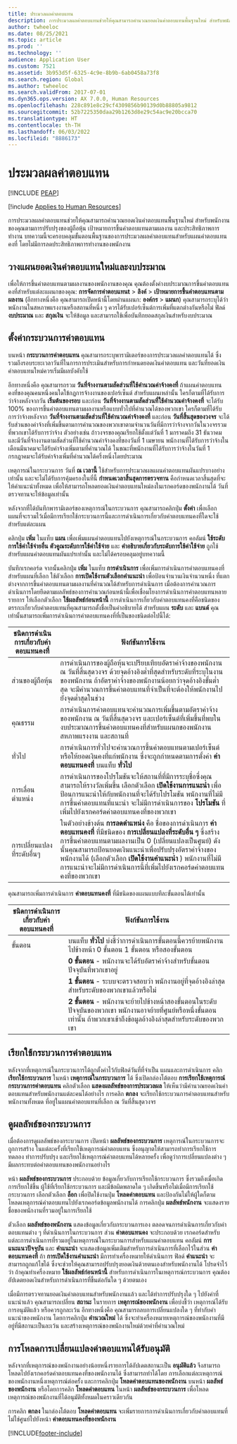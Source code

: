 ```yaml
---
title: ประมวลผลค่าตอบแทน
description: การประมวลผลค่าตอบแทนช่วยให้คุณสามารถคำนวณยอดเงินค่าตอบแทนพื้นฐานใหม่ สำหรับพนักงานของคุณตามการปรับปรุงของผู้ถือหุ้น เป้าหมายการขึ้นค่าตอบแทนตามผลงาน และประสิทธิภาพการทำงาน
author: twheeloc
ms.date: 08/25/2021
ms.topic: article
ms.prod: ''
ms.technology: ''
audience: Application User
ms.custom: 7521
ms.assetid: 3b953d5f-6325-4c9e-8b9b-6ab0458a73f8
ms.search.region: Global
ms.author: twheeloc
ms.search.validFrom: 2017-07-01
ms.dyn365.ops.version: AX 7.0.0, Human Resources
ms.openlocfilehash: 228c891e8c29cf4309856b90139d0b88805a9812
ms.sourcegitcommit: 52b7225350daa29b1263d8e29c54ac9e20bcca70
ms.translationtype: HT
ms.contentlocale: th-TH
ms.lasthandoff: 06/03/2022
ms.locfileid: "8886173"
---
```

# <a name="process-compensation"></a>ประมวลผลค่าตอบแทน


[!INCLUDE [PEAP](../includes/peap-1.md)]

[!include [Applies to Human Resources](../includes/applies-to-hr.md)]

การประมวลผลค่าตอบแทนช่วยให้คุณสามารถคำนวณยอดเงินค่าตอบแทนพื้นฐานใหม่ สำหรับพนักงานของคุณตามการปรับปรุงของผู้ถือหุ้น เป้าหมายการขึ้นค่าตอบแทนตามผลงาน และประสิทธิภาพการทำงาน บทความนี้จะครอบคลุมขั้นตอนพื้นฐานของการประมวลผลค่าตอบแทนสำหรับแผนค่าตอบแทนคงที่ โดยไม่มีการลดประสิทธิภาพการทำงานของพนักงาน

## <a name="plan-the-new-compensation-amounts-and-budgets"></a>วางแผนยอดเงินค่าตอบแทนใหม่และงบประมาณ
เพื่อให้การขึ้นค่าตอบแทนตามผลงานของพนักงานของคุณ คุณต้องตั้งค่างบประมาณการขึ้นค่าตอบแทนคงที่สำหรับแต่ละแผนกของคุณ: **การจัดการค่าตอบแทนt** > **ลิงค์** > **เป้าหมายการขึ้นค่าตอบแทนตามผลงาน** (อีกทางหนึ่งคือ คุณสามารถเปิดหน้านี้โดยผ่านแผนก: **องค์กร** > **แผนก**) คุณสามารถระบุได้ว่า พนักงานในสหภาพแรงงานหรือสถานที่หนึ่ง ๆ ควรได้รับเปอร์เซ็นต์การเพิ่มที่แตกต่างกันหรือไม่ ฟิลด์ **งบประมาณ** และ **สกุลเงิน** จะให้ข้อมูล และสามารถใช้เพื่อบันทึกยอดสกุลเงินสำหรับงบประมาณ

## <a name="set-up-the-compensation-process"></a>ตั้งค่ากระบวนการค่าตอบแทน
บนหน้า **กระบวนการค่าตอบแทน** คุณสามารถระบุพารามิเตอร์ของการประมวลผลค่าตอบแทนได้ ซึ่งรวมถึงรอบระยะเวลาวันที่ในการการประเมินสำหรับการกำหนดยอดเงินค่าตอบแทน และวันที่ยอดเงินค่าตอบแทนใหม่ควรเริ่มมีผลบังคับใช้

อีกทางหนึ่งคือ คุณสามารถรวม **วันที่จ้างงานตามสัดส่วนที่ใช้คำนวณค่าจ้างคงที่** ถ้าแผนค่าตอบแทนคงที่ของคุณคนหนึ่งคนใดใข้กฎการจ้างงานของเปอร์เซ็นต์ สำหรับแผนเหล่านั้น ใครก็ตามที่ได้รับการว่าจ้างหลังจากวัน **เริ่มต้นของรอบ** และก่อน **วันที่จ้างงานตามสัดส่วนที่ใช้คำนวณค่าจ้างคงที่** จะได้รับ 100% ของการขึ้นค่าตอบแทนตามผลงานหรือแบบทั่วไปที่คำนวณได้ของพวกเขา ใครก็ตามที่ได้รับการว่าจ้างหลังจาก **วันที่จ้างงานตามสัดส่วนที่ใช้คำนวณค่าจ้างคงที่** และก่อน **วันที่สิ้นสุดของวงจร** จะได้รับส่วนของค่าจ้างที่เพิ่มขึ้นตามการคำนวณของพวกเขาตามจำนวนวันที่มีการว่าจ้างจากวันในวงจรรวมที่พวกเขาได้รับการว่าจ้าง ตัวอย่างเช่น ถ้าวงจรของคุณเรียกใช้ตั้งแต่วันที่ 1 มกราคมถึง 31 ธันวาคม และมีวันที่จ้างงานตามสัดส่วนที่ใช้คำนวณค่าจ้างคงที่ของวันที่ 1 เมษายน พนักงานที่ได้รับการว่าจ้างในเดือนมีนาคมจะได้รับค่าจ้างเพิ่มตามที่คำนวณได้ ในขณะที่พนักงานที่ได้รับการว่าจ้างในวันที่ 1 กรกฎาคมจะได้รับค่าจ้างเพิ่มที่คำนวณได้ครึ่งหนึ่งโดยประมาณ

เหตุการณ์ในกระบวนการ วันที่ **ณ เวลานี้** ใช้สำหรับการประมวลผลแผนค่าตอบแทนผันแปรบางอย่างเท่านั้น และจะไม่ได้รับการคุ้มครองในที่นี้ **กำหนดเวลาสิ้นสุดการตรวจทาน** คือกำหนดเวลาสิ้นสุดที่จะให้คำแนะนำทั้งหมด เพื่อให้สามารถโหลดยอดเงินค่าตอบแทนใหม่ลงในเรกคอร์ดของพนักงานได้ วันที่ตรวจทานจะให้ข้อมูลเท่านั้น

หลังจากที่ได้บันทึกพารามิเตอร์ของเหตุการณ์ในกระบวนการ คุณสามารถคลิกปุ่ม **ตั้งค่า** เพื่อเลือกแผนที่จะรวมไว้เมื่อมีการเรียกใช้กระบวนการนี้และการดำเนินการเกี่ยวกับค่าตอบแทนคงที่ใดจะใช้สำหรับแต่ละแผน

คลิกปุ่ม **เพิ่ม** ในแท็บ **แผน** เพื่อเพิ่มแผนค่าตอบแทนไปยังเหตุการณ์ในกระบวนการ คอลัมน์ **ใช้ระดับการใช้ค่าใช้จ่ายอื่น** **ตัวคูณระดับการใช้ค่าใช้จ่าย** และ **คำอธิบายเกี่ยวกับระดับการใช้ค่าใช้จ่าย** ถูกใช้สำหรับแผนค่าตอบแทนผันแปรเท่านั้น และไม่ได้ครอบคลุมอยู่บทความนี้

บันทึกเรกคอร์ด จากนั้นคลิกปุ่ม **เพิ่ม** ในแท็บ **การดำเนินการ** เพื่อเพิ่มการดำเนินการค่าตอบแทนคงที่สำหรับแผนที่เลือก ใช้ตัวเลือก **การเปิดใช้งานตัวเลือกคำแนะนำ** เพื่อป้อนจำนวนเงินจำนวนหนึ่ง ที่แตกต่างจากการขึ้นค่าตอบแทนตามผลงานที่คำนวณได้สำหรับการดำเนินการ เมื่อต้องการคํานวณการดำเนินการโดยยึดตามผลลัพธ์ของการคํานวณก่อนหน้านี้เพื่อเชื่อมโยงการดำเนินการค่าตอบแทนหลายรายการ ให้เลือกตัวเลือก **ใช้ผลลัพธ์ก่อนหน้านี้** การดำเนินการเกี่ยวกับค่าตอบแทนคงที่คือชนิดของตรรกะเกี่ยวกับค่าตอบแทนที่คุณสามารถตั้งชื่อเป็นคำอธิบายได้ สำหรับแผน **ระดับ** และ **แบนด์** คุณเท่านั้นสามารถเพิ่มการดำเนินการค่าตอบแทนคงที่ที่เป็นของชนิดต่อไปนี้ได้:

| ชนิดการดำเนินการเกี่ยวกับค่าตอบแทนคงที่ | ฟังก์ชันการใช้งาน                  |
|-------------------------------|-------------------------------------------------------------------------|
| ส่วนของผู้ถือหุ้น                        | การดำเนินการของผู้ถือหุ้นจะเปรียบเทียบอัตราค่าจ้างของพนักงาน ณ วันที่สิ้นสุดวงจร ด้วยจุดอ้างอิงต่ำที่สุดสำหรับระดับที่ระบุในงานของพนักงาน ถ้าอัตราค่าจ้างของพนักงานน้อยกว่าจุดอ้างอิงขั้นต่ำสุด จะมีคำนวณการขึ้นค่าตอบแทนที่จำเป็นที่จะต้องให้พนักงานไปยังจุดต่ำสุดในช่วง                                                                                |
| คุณธรรม                         | การดำเนินการค่าตอบแทนจะคำนวณการเพิ่มขึ้นตามอัตราค่าจ้างของพนักงาน ณ วันที่สิ้นสุดวงจร และเปอร์เซ็นต์ที่เพิ่มขึ้นที่พบในงบประมาณการขึ้นค่าตอบแทนคงที่สำหรับแผนกของพนักงาน สหภาพแรงงาน และสถานที่                                                                                                                                                                                         |
| ทั่วไป                       | การดำเนินการทั่วไปจะคำนวณการขึ้นค่าตอบแทนตามเปอร์เซ็นต์ หรือให้ยอดเงินคงที่แก่พนักงาน ซึ่งจะถูกกำหนดตามการตั้งค่า **ค่าตอบแทนคงที่** บนแท็บ **ทั่วไป**                                                                                                                                                                                                                        |
| การเลื่อนตำแหน่ง                     | การดำเนินการของโปรโมชันจะให้สถานที่ที่มีการระบุชื่อซึ่งคุณสามารถให้รางวัลเพิ่มขึ้น เลือกตัวเลือก **เปิดใช้งานการแนะนำ** เพื่อป้อนการแนะนำให้กับพนักงานที่จะได้รับโปรโมชัน  พนักงานที่ไม่มีการขึ้นค่าตอบแทนที่แนะนำ จะไม่มีการดำเนินการของ **โปรโมชัน** ที่เพิ่มไปยังเรกคอร์ดค่าตอบแทนคงที่ของพวกเขา                                                                       |
| การเปลี่ยนแปลงที่ระดับอื่นๆ            | ในตัวอย่างข้างต้น **การลดตำแหน่ง** คือ ชื่อของการดำเนินการ **ค่าตอบแทนคงที่** ที่มีชนิดของ **การเปลี่ยนแปลงที่ระดับอื่น ๆ** ซึ่งสร้างการขึ้นค่าตอบแทนตามผลงานเป็น 0 (เปลี่ยนแปลงเป็นศูนย์) ดังนั้นคุณสามารถป้อนยอดเงินแนะนำเพื่อปรับปรุงอัตราค่าจ้างของพนักงานได้ (เลือกตัวเลือก **เปิดใช้งานคำแนะนำ** ) พนักงานที่ไม่มีการแนะนำจะไม่มีการดำเนินการนี้ที่เพิ่มไปยังเรกคอร์ดค่าตอบแทนคงที่ของพวกเขา |

คุณสามารถเพิ่มการดำเนินการ **ค่าตอบแทนคงที่** ที่มีชนิดของแผนแบบทีละขั้นตอนได้เท่านั้น

| ชนิดการดำเนินการเกี่ยวกับค่าตอบแทนคงที่ | ฟังก์ชันการใช้งาน                |
|--------------------------------|------------------------------|
| ขั้นตอน                           | บนแท็บ **ทั่วไป** บ่งชี้ว่าการดำเนินการขั้นตอนนี้ควรย้ายพนักงานไปข้างหน้า 0 ขั้นตอน 1 ขั้นตอน หรือสองขั้นตอน                                                                                  |
|                                | **0 ขั้นตอน** - พนักงานจะได้รับอัตราค่าจ้างสำหรับขั้นตอนปัจจุบันที่พวกเขาอยู่                                                                                                                      |
|                                | **1 ขั้นตอน** - ระบบจะตรวจสอบว่า พนักงานอยู่ที่จุดอ้างอิงล่าสุดสำหรับระดับของพวกเขาแล้วหรือไม่                                                                                             |
|                                | **2 ขั้นตอน** - พนักงานจะย้ายไปข้างหน้าสองขั้นตอนในระดับปัจจุบันของพวกเขา พนักงานอาจย้ายที่ศูนย์หรือหนึ่งขั้นตอนเท่านั้น ถ้าพวกเขาเข้าถึงข้อมูลอ้างอิงล่าสุดสำหรับระดับของพวกเขา |

## <a name="run-the-compensation-process"></a>เรียกใช้กระบวนการค่าตอบแทน
หลังจากที่เหตุการณ์ในกระบวนการได้ถูกตั้งค่าไว้กับฟิลด์วันที่ที่จำเป็น แผนและการดำเนินการ คลิก **เรียกใช้กระบวนการ** ในหน้า **เหตุการณ์ในกระบวนการ** ได้ ซึ่งเปิดกล่องโต้ตอบ **การเรียกใช้เหตุการณ์กระบวนการค่าตอบแทน** คลิกตัวเลือก **แสดงผลลัพธ์ของการประมวลผล** ให้เห็นว่ามีคำนวณยอดเงินค่าตอบแทนสำหรับพนักงานแต่ละคนได้อย่างไร การคลิก **ตกลง** จะเรียกใช้กระบวนการค่าตอบแทนสำหรับพนักงานทั้งหมด ที่อยู่ในแผนค่าตอบแทนที่เลือก ณ วันที่สิ้นสุดวงจร

## <a name="view-the-process-results"></a>ดูผลลัพธ์ของกระบวนการ
เมื่อต้องการดูผลลัพธ์ของกระบวนการ เปิดหน้า **ผลลัพธ์ของกระบวนการ** เหตุการณ์ในกระบวนการจะถูกการสร้าง ในแต่ละครั้งที่เรียกใช้เหตุการณ์ค่าตอบแทน ซึ่งอนุญาตให้สามารถทำการเรียกใช้การทดลอง ทำการปรับปรุง และเรียกใช้เหตุการณ์ค่าตอบแทนได้หลายครั้ง เพื่อดูว่าการเปลี่ยนแปลงต่าง ๆ มีผลกระทบต่อค่าตอบแทนของพนักงานอย่างไร

หน้า **ผลลัพธ์ของกระบวนการ** ประกอบด้วย ข้อมูลเกี่ยวกับการเรียกใช้กระบวนการ ซึ่งรวมถึงเมื่อเกิดการเรียกใช้ขึ้น ผู้ใช้ที่เรียกใช้กระบวนการ และมีข้อผิดพลาดใด ๆ เกิดขึ้นหรือไม่เมื่อมีการเรียกใช้กระบวนการ เลือกตัวเลือก **ล็อก** เพื่อปิดใช้งานปุ่ม **โหลดค่าตอบแทน** และป้องกันไม่ให้ผู้ใดก็ตาม โหลดเหตุการณ์ค่าตอบแทนไปยังเรกคอร์ดข้อมูลพนักงานได้ การคลิกปุ่ม **ผลลัพธ์พนักงาน** จะแสดงรายชื่อของพนักงานที่รวมอยู่ในการเรียกใช้

ตัวเลือก **ผลลัพธ์ของพนักงาน** แสดงข้อมูลเกี่ยวกับกระบวนการเอง ตลอดจนการดำเนินการเกี่ยวกับค่าตอบแทนต่าง ๆ ที่ดำเนินการในกระบวนการ ส่วน **ค่าตอบแทนคง** จะประกอบด้วย เรกคอร์ดสำหรับแต่ละการดำเนินการที่รวมอยู่ในเหตุการณ์ในกระบวนการสำหรับแผนค่าตอบแทน คอลัมน์ **การแนะแนวปัจจุบัน** และ **คำแนะนำ** จะแสดงข้อมูลเพิ่มเติมสำหรับการดำเนินการที่เลือกไว้ในส่วน **ค่าตอบแทนคงที่** ถ้า **การเปิดใช้งานคำแนะนำ** มีการทำเครื่องหมายให้ดำเนินการ ฟิลด์ **คำแนะนำ** จะสามารถถูกแก้ไขได้ ซึ่งจะช่วยให้คุณสามารถปรับปรุงยอดเงินด้วยตนเองสำหรับพนักงานได้ โปรดจำไว้ว่า ถ้าคุณทำเครื่องหมาย **ใช้ผลลัพธ์ก่อนหน้านี้** สำหรับการดำเนินการในเหตุการณ์กระบวนการ คุณต้องอัปเดตยอดเงินสำหรับการดำเนินการที่ขึ้นต่อกันใด ๆ ด้วยตนเอง

เมื่อมีการตรวจทานยอดเงินค่าตอบแทนสำหรับพนักงานแล้ว และได้ทำการปรับปรุงใด ๆ ไปยังค่าที่แนะนำแล้ว คุณสามารถเปลี่ยน **สถานะ** ในรายการ **เหตุการณ์ของพนักงาน** เพื่อบ่งชี้ว่า เหตุการณ์ได้รับการอนุมัติแล้ว หรือควรถูกละเว้น อีกทางหนึ่งคือ คุณสามารถลบการเปลี่ยนแปลงใด ๆ ที่ทำกับคำแนะนำของพนักงาน โดยการคลิกปุ่ม **คำนวณใหม่** ได้ ซึ่งจะทำเครื่องหมายเหตุการณ์ของพนักงานที่มีอยู่ที่มีสถานะเป็นละเว้น และสร้างเหตุการณ์ของพนักงานใหม่ด้วยค่าที่คำนวณใหม่

## <a name="loading-approved-compensation-changes"></a>การโหลดการเปลี่ยนแปลงค่าตอบแทนได้รับอนุมัติ
หลังจากที่เหตุการณ์ของพนักงานอย่างน้อยหนึ่งรายการได้อัปเดตสถานะเป็น **อนุมัติแล้ว** จึงสามารถโหลดไปยังเรกคอร์ดค่าตอบแทนคงที่ของพนักงานได้ ซึ่งสามารถทำได้โดย การเลือกแต่ละเหตุการณ์ของพนักงานหนึ่งเหตุการณ์ต่อครั้ง และการคลิกปุ่ม **โหลดค่าตอบแทนของพนักงาน** บนหน้า **ผลลัพธ์ของพนักงาน** หรือโดยการคลิก **โหลดค่าตอบแทน** ในหน้า **ผลลัพธ์ของกระบวนการ** เพื่อโหลดเหตุการณ์ของพนักงานที่ได้อนุมัติทั้งหมดในคราวเดียวกัน

การคลิก **ตกลง** ในกล่องโต้ตอบ **โหลดค่าตอบแทน** จะเพิ่มรายการการดำเนินการเกี่ยวกับค่าตอบแทนที่ไม่ใช่ศูนย์ไปยังหน้า **ค่าตอบแทนคงที่ของพนักงาน**


[!INCLUDE[footer-include](../includes/footer-banner.md)]
